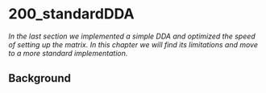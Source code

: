 # 200_standardDDA

*In the last section we implemented a simple DDA and optimized the speed of setting up the matrix. In this chapter we will find its limitations and move to a more standard implementation.*

## Background